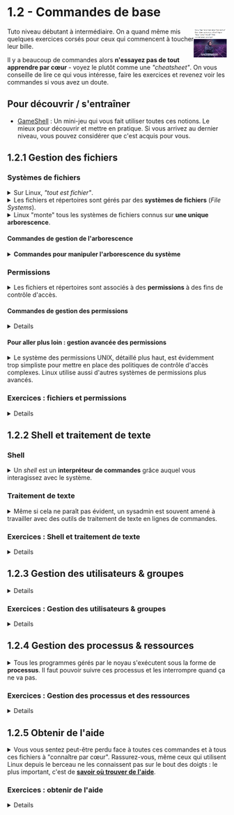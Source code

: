 # 1.2 - Commandes de base
<img src=img/hackerman.png align=right width=15%>
Tuto niveau débutant à intermédiaire. On a quand même mis quelques exercices corsés pour ceux qui commencent à toucher leur bille.

Il y a beaucoup de commandes alors **n'essayez pas de tout apprendre par cœur** - voyez le plutôt comme une *"cheatsheet"*. On vous conseille de lire ce qui vous intéresse, faire les exercices et revenez voir les commandes si vous avez un doute.


## Pour découvrir / s'entraîner
+ [GameShell](https://github.com/phyver/GameShell) : Un mini-jeu qui vous fait utiliser toutes ces notions. Le mieux pour découvrir et mettre en pratique. Si vous arrivez au dernier niveau, vous pouvez considérer que c'est acquis pour vous.

## 1.2.1 Gestion des fichiers

### Systèmes de fichiers
<details><summary>Sur Linux, <i>"tout est fichier"</i>.</summary>

<img src=img/everything-a-file.jpg width=20%>

Que ce soient les comptes d'utilisateurs, la configuration de votre shell, votre clavier ou votre connexion avec un serveur distant, presque tout est représenté par des fichiers.

</details>

<details><summary>Les fichiers et répertoires sont gérés par des <b>systèmes de fichiers</b> (<i>File Systems</i>).</summary>

<img src=img/sw-paths.png width=20% style=float:right>

Un FS est une couche logique qui opère par dessus une partition d'un périphérique de stockage.

Son rôle principal est d'organiser vos données dans une structure logique arborescente, qui vous permet de les désigner par des **chemins** délimités par des *slashes* `/` (là où Windows utilise des *antislashes* `\`).

Le FS a d'autres tâches comme [gérer les permissions](#les-permissions-unix) sur ces données, vérifier leur intégrité, prendre des instantanés à des fins de sauvegarde ... et bien d'autres encore. 

</details>

<details><summary>Linux "monte" tous les systèmes de fichiers connus sur <b>une unique arborescence</b>.</summary>

+ La **racine** de cette arborescence est `/`.
    - C'est la base de l'arborescence.
    - Il s'agit généralement du système de fichiers sur lequel le gros du système est installé.
+ D'autres systèmes de fichiers peuvent être **"montés"** en n'importe quel point sous la racine.
    - *Monter* (*mount*) un système de fichiers signifie le *"brancher"* à l'arborescence pour rendre son contenu accessible au système.
    - Un *mountpoint* est un répertoire sur lequel on monte un système de fichiers.
        * Par exemple, votre partition de boot est probablement montée sur `/boot/efi`.
+ Certains répertoires de l'arborescence ont une fonction standard, par exemple :
    - `/etc` : fichiers de config globaux (agissant à l'échelle de tout le système)
    - `/home` : répertoire sous lequel se trouvent les répertoires de chaque utilisateur (sauf *root*)
    - `/tmp` : fichiers temporaires ...
    - Ces chemins ne sont pas spécialement intuitifs mais vous apprendrez rapidement à vous y repérer pour trouver rapidement ce que vous cherchez.

</details>

#### Commandes de gestion de l'arborescence
<details><summary><b>Commandes pour manipuler l'arborescence du système</b></summary>

<img src=img/lscdpwd.jpg width=20% style=float:right>

+ `pwd` : afficher le chemin du **dossier courant**
+ `ls` : **lister le contenu du dossier** courant.
    - `ls <dossier>` : lister le contenu d'un dossier
    - `ls <fichier>` : lister un fichier
    - `-l` : détails
        * permissions ...
        * taille ...
        * date de modification ...
    - `-a` : aussi les fichiers cachés (commençant par `.`)
        * *Remarque : tous les dossiers contiennent deux dossiers cachés spéciaux : `.` et `..`.* 
            * `.` désigne le dossier courant lui-même
            * `..` désigne le dossier parent.
+ `cd` : __*change directory*__
	- `cd <dossier>` : se rendre dans *dossier*.
		* Si le chemin est **absolu** (commence par `/`), on suivra le chemin à partir de la racine de l'arborescence.
    		* *Exemple : `cd /var/logs` : je vais dans le dossier `var/logs` sous `/`*
  		* Si le chemin est **relatif** (ne commence pas par `/`), on suivra le chemin à partir du dossier courant.
    		* *Exemple : `cd logs` : je vais dans le dossier `logs` sous le dossier courant*
	- `cd ..` : se rendre dans le dossier parent
	- `cd -` : retourner au dossier précédent
	- `cd ~` ou `cd $HOME` : se rendre dans son répertoire utilisateur.
+ `mkdir <dossier...>` : __*make directory*__
	- Même logique que *cd* avec les chemins relatifs et absolus
	- Pour créer plusieurs niveaux de répertoires d'un coup, utiliser `-p`:
		* `mkdir -p titi/tata/toto`
+ `rm` : __*remove*__
	- **<u>!-- ATTENTION --!</u>**, commande dangereuse. Les éléments supprimés ne sont pas placés dans une corbeille, ils sont perdus définitivement.
	- `rm <fichier...>`
	- `rm -r <dossier...>` : (*recursive*) supprime les dossiers et tout leur contenu
    	* Pour ne pas demander de confirmation : `rm -rf`
		* <img src=img/rm-fr.png width=20%> ou `rm -fr`
	- Vous pouvez sélectionner les fichiers et dossiers avec un *wildcard* :
		* `?` : n'importe quel caractère
		* `*` : n'importe quelle chaîne de caractères
		* *Exemple : `rm *.jpg` supprime tous les fichiers qui termine par '.jpg'*
+ `cp <source...> <destination>` : __*copy*__, `mv <source...> <destination>` : __*move*__
	- Pareil, vous pouvez utiliser des *wildcards*
	- `cp 2021.tar.gz 2022.tar.gz 2023.tar.gz /mnt/stockage/photos/`
	- `mv /home/Documents/* /mnt/stockage/documents/`
+ `touch <fichier...>` : créer un fichier vide, ou rafraîchir sa date de modification s'il existe déjà
	- Alternative : `:> <fichier>` écrit du vide dans un fichier - donc, crée un fichier vide ou supprime son contenu s'il existe déjà.
+ `ln -s <source> <destination>` : créer un *symlink* (lien symbolique)
	- _Avec un chemin absolu : `ln -s /usr/lib/jvm/java-17-openjdk /usr/lib/jvm/default` : créée le lien `/usr/lib/jvm/default`, un pointeur sur `/usr/lib/jvm/java-17-openjdk`._
		* _Même si vous déplacez `default` ailleurs, il pointera toujours sur les mêmes données._
	- _Avec un chemin relatif : `ln -s ./java-17-openjdk ./default`._
		* _Si vous déplacez `default` dans un autre dossier, il tentera de pointer sur `java-17-openjdk` dans ce nouveau dossier._
	- Il existe aussi des *hard links* (sans l'option `-s`).
+ `locate <nom-ou-chemin>` et `updatedb` : **Trouver des fichiers n'importe où dans l'arborescence**
	- `sudo updatedb` : pour rafraîchir la base de données des chemins
	- `locate openjdk` : trouver tous les chemins qui contiennent *"openjdk"*
	- `locate jvm/java-17-openjdk` : trouver tous les chemins qui contiennent *"jvm/java-17-openjdk"*...
	- `locate -b <nom>` : chercher uniquement dans le nom de fichier et pas le reste du chemin
	- Si vous n'avez pas ces commandes, procurez-vous le paquet *mlocate* ou *plocate*
+ `du` : *disk usage* (taille d'un fichier ou répertoire)
	- `du <fichier...>` : taille de fichiers
	- `du -csh <dossier>` : taille totale du dossier
	- `du -ch <dossier>` : taille de chaque élément dans le dossier, puis taille totale
+ `df` : Espace libre et utilisé sur l'ensemble d'un système de fichiers
	- `df -h` : pour tous les FS montés
	- `df -h <chemin>` : pour le FS contenant le chemin

#### Pour aller plus loin :
<details>

+ [*tar* : créer et extraire des archives rapidement](https://doc.ubuntu-fr.org/tar)
+ [*Hard links* and *Symlinks* explained](https://www.redhat.com/sysadmin/linking-linux-explained)
+ [La commande *find*](https://www.ionos.com/digitalguide/server/configuration/linux-find-command/)
	- Chercher des fichiers avec des filtres bien spécifiques
	- Eventuellement exécuter des actions sur ces fichiers
</details>

</details>
</details>


### Permissions
<details><summary>Les fichiers et répertoires sont associés à des <b>permissions</b> à des fins de contrôle d'accès.</summary>

<img src=img/touch-woman.jpeg width=20% style=float:right>
  
+ Les permissions possibles sont :
    - `r` : __*read*__
    - `w` : __*write*__, le droit de modifier ou supprimer.
        * *Sur un dossier, accorde le droit de créer des fichiers dans ce dossier.*
    - `x` : __*execute*__
        * *Sur un dossier, accorde le droit de se rendre dans ce dossier et d'en lister le contenu.*
+ Les fichiers ont un **utilisateur et un groupe propriétaire**. Les permissions s'appliquent à **trois entités** :
    - `u` : __*user*__, l'utilisateur propriétaire du fichier/dossier
    - `g` : __*group*__, les utilisateurs du groupe propriétaire du fichier/dossier
    - `o` : __*others*__, tous les autres utilisateurs
+ Les permissions d'un fichier pour une entité donnée sont représentées par **trois bits** - on peut donc les traduire en valeur numérique dans le système octal.
    - Dans l'ordre, les trois bits sont `rwx`. 
    - Avec ces trois **bits à 1 (permission accordée)**, on a donc `111` = `7` dans le système octal.
        * `r` = 4 (2²)
        * `w` = 2 (2¹)
        * `x` = 1 (2⁰)
        * `rwx` =  4 + 2 + 1 = 7
    - *Par exemple, si j'accorde uniquement les droits de lecture et d'exécution, mais pas d'écriture, les permissions s'écrivent :*
        * `r-x` en notation symbolique
        * `5` en notation octale

<details><summary><b>Quelques exemples pour récapituler...</b></summary>

+ `rwx rwx rwx` ou `777` :
    - `u=rwx` : l'utilisateur propriétaire a tous les droits
    - `g=rwx` : le groupe propriétaire a tous les droits
    - `o=rwx` : tous les autres utilisateurs ont tous les droits
		* <img src=img/our-file.png height=400px>
    - Le fichier est donc publiquement lisible, modifiable et exécutable.
+ `rwx r-x r-x` ou `755` :
    - Tout le monde peut lire et exécuter
    - Seul l'utilisateur propriétaire peut modifier
+ `rwx r-x ---` :
    - L'utilisateur propriétaire et le groupe propriétaire peuvent lire et exécuter.
    - Seul l'utilisateur propriétaire peut modifier
+ `rw- r-- r--` :
    - Tout le monde peut lire.
    - Seul l'utilisateur propriétaire peut modifier.
    - Le fichier n'est pas exécutable.

</details>
</br>

<detail><summary>L'utilisateur <b><code>root</code> peut passer outre les permissions</b>. Il a <b>tous les droits sur le système</b>. L'administreur peut temporairement agir en temps que <code>root</code> en préfixant sa commande par <b><code>sudo</code></b>.

- Exemple : `sudo cat /etc/shadow`
- <u>**Toujours. faire. gaffe</u>. avant d'exécuter des commandes avec `sudo`**
	* Par exemple, `sudo rm -rf /` supprimerait définitivement TOUTE l'arborescence du système.
	* ![](img/sudo-whatever.jpeg)
- D'un autre côté, tant que vous n'utilisez pas `sudo`, il ne peut rien vous arriver de grave.

</details>

#### Commandes de gestion des permissions
<details>

+ `ls -l` : afficher
	- Affiche l'utilisateur et le groupe propriétaires
	- Affiche les permissions
+ `chmod <permissions> <fichier-ou-dossier...>` : changer les permissions
	- Les permissions peuvent être assignées pour seulement certaines entités ou pour toutes les entités, de façon absolue ou relative et en notation symbolique ou octale :
		* `chmod u+x monf.txt` : **ajouter** la perm `x` à `u`
		* `chmod ug=rw,o= monf.txt` : **set de manière absolue** les perms à `rw-` pour `u` et `g`, set les perms à `---` pour `o`
		* `chmod ugo-x monf.txt` : **retirer** la perm `x` à tout le monde
		* `chmod rwxr-xr-x monf.txt` : **set de manière absolue** les perms `rwx` pour `u`, `r-x` pour `g` et `r-x` pour `o`
		* `chmod 755 monf.txt` : équivalent à la commande du dessus. **<u>C'est la syntaxe à privilégier</u>**
	- Option `-R` : mode récursif (appliquer à tous les enfants d'un dossier)
+ `chown [user][:group] <fichier-ou-dossier...>` : changer l'*ownership*
	- `chown dupont monf.txt`
	- `chown dupont:admin monf.txt`
	- `chown :admin monf.txt`
	- Option `-R` : mode récursif (appliquer à tous les enfants d'un dossier)
</details>

#### <h4>Pour aller plus loin : gestion avancée des permissions

<details><summary>Le système des permissions UNIX, détaillé plus haut, est évidemment trop simpliste pour mettre en place des politiques de contrôle d'accès complexes. Linux utilise aussi d'autres systèmes de permissions plus avancés.</summary>

+ [Permissions spéciales](https://www.redhat.com/sysadmin/suid-sgid-sticky-bit) : sticky bit, SGID bit et SUID bit
+ [ACLs](https://doc.ubuntu-fr.org/acl) : Aller plus loin que le modèle POSIX standard pour assigner des permissions spécifiques à plusieurs utilisateurs et groupes
+ [SElinux (avancé)](https://access.redhat.com/documentation/fr-fr/red_hat_enterprise_linux/9/html/using_selinux/getting-started-with-selinux_using-selinux) : confinement avancé des composants du système
    - Très utilisé sur les systèmes RHEL

</details>

</details>

### Exercices : fichiers et permissions
<details>

#### Exercice 1 : Baptême du feu (très facile)
<details>

+ Affichez votre répertoire courant.
+ Rendez-vous dans le dossier `/tmp`.
+ Listez son contenu, y compris les fichiers cachés.
+ Affichez la taille totale du dossier `/tmp`.
+ Créez-y un dossier `mond`
+ Déplacez-vous dans ce dossier et créez-y un fichier vide `monf`
+ Remontez au dossier parent.
+ Supprimez le dossier `mond` en une seule commande.
+ Rendez-vous dans votre *home directory*.
+ Affichez les permissions et l'utilisateur propriétaire du dossier courant.
+ Sans changer de dossier, créez le fichier `/opt/monf-le-retour-de-la-vengeance-chez-les-chtis-4`
+ Créez un lien symbolique vers le fichier nouvellement créé dans votre home directory.
+ En utilisant `locate`, trouvez tous les chemins du système de fichier qui contiennent *"vmlinuz"*
+ En utilisant `locate`, trouvez tous les chemins du système de fichier qui contiennent `tab` dans le nom du fichier (et pas le reste du chemin)
+ En utilisant `locate`, trouvez `monf-le-retour-de-la-vengeance-chez-les-chtis-4`, le fichier que vous avez récemment créé mais dont vous avez oublié le chemin complet.

</details>

#### Exercice 2 : Vous ne passerez pas (facile)
<details>

+ Créez un fichier `helloworld.sh` contenant :
	- ```bash
		#!/bin/bash
		echo 'H3ll0 W0rLd !!!'
		```
	- Pour écrire dans le fichier, utilisez [cat](#ecrire-avec-cat) ou un [éditeur de texte en lignes de commandes](#editeur2texte)
+ Affichez les permissions du nouveau fichier.
+ Exécutez ce fichier en lançant `./helloworld.sh` dans le dossier où vous l'avez créé.
+ Donnez la permission d'exécution au groupe propriétaire et à tous les autres utilisateurs, mais supprimez le droit de lecture à votre groupe.
+ Remplacez le groupe propriétaire du fichier par *wheel* ou *sudo* (selon celui des deux qui apparait lorsque vous tapez `groups`)
+ Créez en une seule commande les dossiers `/mnt/toto/titi/tata`. Affichez les propriétaires du dossier `/mnt/toto/titi/tata`. Si vous n'en êtes pas propriétaire, devenez propriétaire de tous les dossiers se trouvant sous `/mnt/toto` en une seule commande.

</details>

#### Exercice 3 : Find (intermédiaire)
<details>

+ Trouvez les fichiers à partir de `/var/log` qui finissent par *".log"*.
+ Trouvez les dossiers dans `/etc` qui contiennent *"network"*, de façon insensible à la casse, dans leur nom.
+ Trouvez tous les fichiers dans `/var/log` qui datent de moins de 24h.
+ Trouvez tous les symlinks sous `/usr/lib` en descendant au maximum d'un répertoire en dessous de `/usr/lib`
	- (chercher dans le dossier-même et dans ses dossiers enfants, mais pas plus loin)
+ Trouvez tous les fichiers qui ne possèdent pas la permission d'exécution pour tous les utilisateurs (*others*) dans `/usr/bin` et, avec la même commandes, symlinkez les vers le dossier `/opt/vip/` que vous aurez créé au préalable. Les symlinks ne doivent pas être cassés.
</details>

#### Exercice 4 : Permissions spéciales (intermédiaire)
<details>

+ Créez un utilisateur *toto*
+ Créez un répertoire public `/opt/collab`, avec les fichiers suivants et les permissions suivantes :
	- `/opt/collab/by-toto.txt` appartenant à l'utilisateur *toto*
	- `/opt/collab/by-me.txt` appartenant à votre utilisateur
	- Tout le monde doit pouvoir modifier le contenu de ces deux fichiers, mais le seul à pouvoir supprimer ces fichiers est leur propriétaire
		* Votre utilisateur doit pouvoir modifier le contenu du fichier de *toto*, mais pas le supprimer
  
+ Créez un groupe *team*
+ Créez un répertoire `/opt/workspace` appartenant au groupe *team* où tous les fichiers qui seront créés à l'avenir seront automatiquement placés dans le groupe *teams*
	- Créez un fichier avec *toto* dans ce groupe. Il doit être placé automatiquement dans le groupe *teams*.
  
+ Seul *root* est autorisé à changer des mots de passe. Comment se fait-il que la commande `passwd` vous permette de changer votre propre mot de passe sans être *root* ?

+ Trouvez, à l'aide de `find`, tous les fichiers dans `/bin`, `/usr/bin` et `/sbin` qui ont au moins le bit SUID ou SGID de set. 
</details>

#### Exercice 5 : ACLs (intermédiaire)
<details>

+ Créez un utilisateur *toto*.
+ Créez avec votre utilisateur le fichier `/opt/just-me-and-toto`, et donnez-lui les permissions *0600*.
+ Sans changer l'owner du fichier ni ses permissions standard, créez une règle d'ACL pour que ce fichier soit aussi lisible et modifiable par *toto*.
+ *toto* et votre utilisateur doivent pouvoir afficher et modifier le fichier. Personne d'autre ne doit pouvoir l'afficher ou le modifier.

*NB : En pratique, les ACLs sont souvent utilisées pour partager des sockets entre plusieurs utilisateurs applicatifs.*
</details>

#### Exercice 6 : Magic FileSystem (avancé)
<details>

Vous aurez besoin des paquets qui permettent la gestion d'un système de fichiers BTRFS, probablement nommés `btrfs-progs`.

+ Créez un disque virtuel de 5G et montez le sur un nouveau *loop device*
	- *Indice: `man truncate`, `man losetup`*
+ Créez deux partitions de 2.5G et formattez-les avec le système de fichiers *BTRFS* de façon à simuler du RAID0 (mirroring des deux partitions)
	- *Indice: `man mkfs.btrfs`*
+ Montez le système de fichiers en lecture seule sur `/mnt/butter`. Vous ne devez pas pouvoir créer un fichier dessus, même en temps que *root*.
+ Remontez le système de fichiers en mode écriture.
+ Créez un fichier `/mnt/butter/toto.txt` 
+ Faites un snapshot de votre système de fichiers à `/mnt/butter/snap-$(date +%Y-%m-%d)`
+ Supprimez le fichier `/mnt/butter/toto.txt`. Le snapshot doit toujours contenir `toto.txt`
+ *Hardlinkez* le fichier `toto.txt` contenu par le snapshot vers votre *home*. Pourquoi cela ne fonctionne-t-il pas ?
+ Démontez le système de fichiers, supprimez le *loop device* et le disque virtuel

</details>


#### Exercice 7 :  SELinux (avancé, RHEL)
<details>

+ Si ce n'est pas déjà fait, activez SELinux de façon permanente sur le système.
+ Affichez le contexte SELinux de `/etc/passwd`
+ Faites tourner votre serveur SSH sur le port 2222/tcp au lieu du port standard 22/tcp.
+ Avec un serveur web Apache, servez des fichiers depuis un sous-répertoire de votre *home* par exemple `~/Documents`
+ Suivez la procédure de récupération de mot de passe.
	- Démarrez en ajoutant `rd.break` à vos options de kernel. Vous obtiendrez un shell juste après le chargement du *initial RAMdisk*.
	- Montez le FS de votre partition racine sur `/sysroot`.
	- Chrootez sur `/sysroot` et modifiez le mot de passe d'un utilisateur.
	- Au cours de la procédure, il se peut que vous ayez à un moment fait subir des modifications au contexte SElinux d'un fichie. Lequel ?
    	- Arrangez-vous pour régler le problème.
+ (Difficile) : Créez un script [dispatcher](https://man.archlinux.org/man/NetworkManager-dispatcher.8.en) *NetworkManager* (script qui se lance automatiquement lorsqu'un certain événement survient sur une connexion NM).
	- Ce script DOIT commencer par `#!/bin/bash`
	- Lorsqu'une connexion devient UP, il doit append l'heure dans le fichier `/opt/connection-up.log`
	- Normalement, ça ne doit pas marcher. Qu'est-ce qui peut bien empêcher ce script de se lancer ? Résoudre le problème.

<details><sumamry><i>Indices :</i></summary>

- [Listening on uncommon ports with SELinux](https://www.rootusers.com/use-selinux-port-labeling-to-allow-services-to-use-non-standard-ports/)
- [Serving uncommon files with Apache on an SElinux-enabled system](https://tecadmin.net/configure-selinux-for-apache-new-directory/)
- [SElinux autorelabel a filesystem](https://access.redhat.com/solutions/24845)
  
</details>

</details>
</details>





## 1.2.2 Shell et traitement de texte

### Shell
<details><summary>Un <i>shell</i> est un <b>interpréteur de commandes</b> grâce auquel vous interagissez avec le système.</summary>

Faisons l'analogie entre Linux et une noix : vous avez le cerneau (*kernel*) à l'intérieur (assure les fonctions bas niveau), et la coquille (*shell*) qui l'enveloppe (interface haut niveau avec laquelle interagissent les utilisateurs).

Le shell par défaut sur la plupart des distributions est `bash` - c'est un shell très complet, à la syntaxe assez simple, et qui peut tout à faire servir de langage de programmation avec des variables, fonctions, boucles et tests conditionnels.

Pour les tâches avancées, on fait appel à d'autres programmes que l'on lance à partir du shell. 

<details><summary>Le shell assigne à ces programmes trois descripteurs de fichiers :</summary>

+ Une **sortie standard** (`stdout`, descripteur de fichier 1)
	* Résultat produit par la commande
+ Une **sortie d'erreur** (`stderr`, descripteur de fichier 2)
	* Messages d'information, de debug ou d'erreur qui ne doivent pas se retrouver mélangés avec le résultat de la commande
+ Une **entrée standard** (`stdin`, descripteur de fichier 0)
	* C'est là que le programme lit les données d'entrée dont il se nourrit. Ne pas confondre avec les arguments et les options fournis à l'appel du programme.

</details>

#### Redirections

<details><summary>Lorsque vous lancez les programmes de façon dans votre terminal, par défaut, <i>stdout</i> et <i>stderr</i> sont affichés dans le terminal et <i>stdin</i> provient de vos frappes de clavier. Or, le shell propose des <b>redirections</b> pour orienter la sortie d'une commande vers un certain fichier ou pour la passer à un autre programme.</summary>

+ `macommande > output.txt` : redirige *stdout* dans un fichier. S'il existe déjà, **remplace** son contenu.
  - `macommande >> output.txt` : redirige *stdout* dans un fichier. S'il existe déjà, **ajoute** le résultat à son contenu.
  - `macommande 2> err.txt` : redirige la sortie d'erreur dans un fichier.
  - `macommande 2>/dev/null` : `/dev/null` est un fichier spécial qui sert de "trou noir" - la sortie d'erreur disparaît tout simplement.
	* <img src=img/devnull.png width=20%>
  - `macommande 2&>1 >/dev/null` : Redirige le descripteur `2` vers `1`, et `1` vers `/dev/null`. En gros, et *stdout* et *stderr* disparaissent, pour une commande totalement silencieuse.
+ `macommande < input.txt` : lit les données d'entrée à partir d'un fichier au lieu de les lire interactivement.
  - `macommande <<< "les chaussettes de l'archiduchesse sont elles sèches ? Je sais pas mais en tout cas elles fouettent vachement"` : input à partir d'un texte passé directement à la ligne de commande plutôt qu'un fichier
+ `macommande1 | macommande2` : opérateur **pipe** : passe les données produites par `macommande1` à `macommande2`. Vous pouvez enchaîner plusieurs commandes comme ça.
  - `macommande2 < <( macommande1 )` : équivalent, permet d'écrire les commandes dans l'autre sens.

</details>

#### Variables
<details>

+ Vous pouvez définir une variable avec la syntaxe `variable=valeur`. Ensuite, référencez la variable avec `$variable`.
	- Il ne doit pas y avoir d'espace entre le `=` et les deux opérandes.
	- Lire la valeur d'une variable : `echo "$variable"`
	- Si la valeur contient des espaces, il faut la mettre entre *quotes* simples ou doubles (`'` ou `"`).
  		* `couleurs="rouge vert jaune"`
  		* `$couleurs` serait décomposée en trois arguments - pour la traiter comme une seule chaîne de caractères, il faut aussi la référencer entre *quotes* : `echo "$couleurs"`
+ Scope des variables
    - `variable=valeur macommande` : définir la variable seulement pour une commande.
    - `export variable=valeur` : définir la variable pour tous les sous-processus (variable d'environnement). Autrement, elle reste locale au shell.
		* Une variable ne peut pas être exportée dans les processus parents. Elle ne peut que "descendre" la hiérarchie des processus.
+ Shell substitution : enregistrer la valeur d'une commande
	- `variable="$(macommande)"` : enregistre le *stdout* de *macommande* dans *variable*
	- `if [ "$(macommande)" = "rouge vert jaune" ]; then echo rasta; fi` : utilise le résultat de *macommande* directement comme argument d'une autre commande, sans passer par une variable.
+ Le shell utilise aussi des variables spéciales. Voici les plus importantes :
	- `$?` (code d'erreur de la dernière commande exécutée).
        * `0` : terminée sans erreur.
        * Toute autre valeur : erreur.
	- `$PATH` : dossiers où chercher des exécutables, délimités par des *":"*.
		* Exemple : `/usr/local/bin:/usr/bin:/bin:/usr/local/sbin`
		* Lorsque vous lancez une commande sans spécifier son chemin absolu (par exemple `ls`), vous cherchez parmi les dossiers des `$PATH` un exécutable qui porte le nom `ls`.
		* Vous pouvez ajouter un dossier comme suit : `export PATH="$PATH:/path/to/mon/dossier"`
	- `$HOME` : home directory de l'utilisateur courant.
    	* Bash supporte aussi les raccourcis `~` et `~dupont` (pour le home d'un autre utilisateur nommé *dupont*)
	- `$USER` et `$UID` : nom et UID de l'utilisateur courant

</details>

#### Navigation
<details>

- `Tab` : autocomplétion
- `Ctrl+L` : nettoyer l'écran.
- `Ctrl+A` / `Début` : début de ligne. `Ctrl+E` / `Fin` : fin de ligne.
- `Alt+RetourArrière` : effacer un mot entier


Bash se souvient des commandes que vous avez tapées précédemment.
+ `↓/↑` : naviguer dans les commandes précédentes.
+ `Ctrl+R` : chercher une commande précédente par mot clef.
- `!!` : commande précédente
  - Par exemple, `sudo !!` pour répéter la commande précédente en tant que `root`
  - `!3` : il y a 3 commandes
  - `!:2` : argument 2 de la dernière commande
  - `!3:2` : argument 2 il y a 3 commandes
  - `!$` : dernier argument de la dernière commande
	* Exemple : `cat /mnt/stockage/Documents/toto.txt` puis `cp !$ ~/Documents`
+ `history` : historique des commandes tapées. 
	- Ne contient pas les commandes actuellement en mémoire - seulement celles qui sont sauvegardées une fois que vous quittez le shell avec un `exit`.
</details>  

#### Pour aller plus loin
<details>

Aller plus loin avec Bash :
+ [Boucles](https://ryanstutorials.net/bash-scripting-tutorial/bash-loops.php)
+ Tests conditionnels
	- [`if`, `test` et `[`](https://buzut.net/maitriser-les-conditions-en-bash/)
	- [`&&` et `||`](https://frnn.medium.com/understanding-and-in-linux-bash-navigating-command-sequences-like-a-pro-fe5e72489da1)
	- [`case`](https://linuxize.com/post/bash-case-statement/), [`getopts`](https://www.quennec.fr/book/export/html/341)
+ [Fonctions](https://www.it-connect.fr/les-fonctions-en-bash%EF%BB%BF/) et [Aliases](https://doc.ubuntu-fr.org/alias)
+ [Personnalisation avec .bashrc](https://borntocode.fr/personnaliser-son-environnement-de-travail-sous-linux-grace-a-son-bashrc/) : enregistrer des variables, fonctions et alias de façon permanente
+ [Commentaires](https://linuxize.com/post/bash-comments/)

[Zsh](https://linuxhandbook.com/why-zsh/) : non, c'est pas le shell de Zemmour, c'est un shell à la syntaxe proche de Bash mais avec plus de fonctionnalités !
</details>

</details>


### Traitement de texte

<details><summary>Même si cela ne paraît pas évident, un sysadmin est souvent amené à travailler avec des outils de traitement de texte en lignes de commandes.</summary>

Puisque vous utilisez une interface textuelle, vous êtes en effet souvent amenés à filtrer, remplacer, générer et interpréter du texte.

Nous allons survoler les commandes les plus utiles pour travailler avec du texte.

<img src=img/traitement-texte.jpg width=20% style=float:right>

+ `cat <fichier...>` : **Afficher un ou plusieurs fichiers**
	- On peut aussi l'utiliser pour **écrire dans des fichiers** grâce à des redirections : <a id=ecrire-avec-cat></a>
		* `cat > toto.txt` : créer / remplacer toto.txt
    		* Le "fichier" d'entrée est *stdin*, donc votre entrée clavier dans le terminal. Tapez interactivement votre message. Quand vous avez fini de taper le message, `Ctrl+D` pour fermer.
  		* `cat >> toto.txt` : append dans toto.txt
+ `wc` : *word count* (**Compter** des lignes/mots/caractères)
	- `wc -l` : nombre de lignes
	- `wc -c` : nombre de caractère
    	* *NB : (Compte les sauts de ligne !)*
	- `wc -w` : nombre de mots
	- Exemple : `who` affiche un utilisateur par ligne. Pour avoir le nombre d'utilisateurs connectés, il suffit donc de faire un `who | wc -l`
+ `grep <regex> <fichier...>` : **filtrer par expression régulière** (*regex*). **Incontournable !**
	- `grep 'root:' /etc/passwd` : afficher uniquement les lignes de `/etc/passwd` qui contiennent le texte `root:`
	- `getent passwd | grep 'root:'` : piper `grep` pour filtrer le résultat d'une commande
	- `-B<n>` : (Before) Afficher aussi les `n` lignes avant le match
	- `-C<n>` : **(Contexte) Afficher aussi les `n` lignes avant et après le match**
	- `-A<n>` : (After) Afficher aussi les `n` lignes après le match
    	* `man sshd_config | grep -A2 Banner`
	- `-i` : insensible à la casse
	- `-v` : mode inversé (lignes qui ne matchent pas)
	- `-E` : mode regex étendu (plus de fonctionnalités)
	- `-R` : chercher dans le contenu de tous les enfants du dossier (mode récursif)
		* souvent utilisé avec `-l` (affiche uniquement le nom des fichiers qui match)
	- Quelques tokens spéciaux pour écrire des *regex* :
		* `^` / `$` : début / fin de ligne
        	* `grep "^ip" /etc/services` : Les lignes de `/etc/services` qui **commencent** par *"ip"*
    	* `.` : n'importe quel char
    	* `[abc]` : n'importe quel char parmi *"a"*, *"b"* et *"c"*
        	* `[a-zA-Z0-9]` : on peut spécifier des portées
        	* `[[:alpha:]]` : on peut spécifier des classes de caractères (Mode étendu `-E`)
        	* `[^abc]` : n'importe quel char sauf *"a"*, *"b"* et *"c"*
    	* `a*` : 0 ou plus fois le caractère *"a"*
    	* `a+` : 1 ou plus fois le caractère *"a"* (Mode étendu `-E`)
    	* `{n}` : n fois exactement le caractre *"a"* (Mode étendu `-E`)
    	* `{n,}` / `{,n}` : n fois ou plus / n fois ou moins le caractre *"a"* (Mode étendu `-E`)
    	* `{m,n}` : entre `m` et `n` fois le caractère *"a"* (Mode étendu `-E`)
    	* `(plusieurs tokens)` : groupe, que l'on peut ensuite rappeler ou répéter (Mode étendu `-E`)
    	* *Utiliser un antislash `\` pour échapper un caractère spécial*
+ `head`, `tail` : **n premières / dernières lignes d'un texte**
	- `getent hosts | head -3` : 3 premières lignes de `/etc/hosts`
	- `getent hosts | tail -3` : 3 dernières lignes de `/etc/hosts`
	- `getent hosts | tail +3` : Tout sauf les 3 premières lignes de `/etc/hosts`
	- *Par défaut, si vous ne spécifiez pas `-<n>`, sélectionne 10 lignes.*
+ `vi` et `nano` : <u>**éditeurs de texte**</u> en lignes de commandes, souvent installés par défaut. <u>**Indispensable.**</u> <a id=editeur2texte></a>
	- [`nano`](https://www.hostinger.fr/tutoriels/nano) est facile d'utilisation mais assez simple
	- [`vi`](https://www.linuxtricks.fr/wiki/guide-de-sur-vi-utilisation-de-vi) est difficile d'utilisation mais très complet. Une fois maîtrisé, il peut vous rendre très productif.
		* Si vous l'avez, préférez `vim` qui dispose du *syntax highlighting* pour la plupart des langages et fichiers de config
	- Apprenez à utiliser l'un des deux.
+ `more`, `less`, `view` : pagers (naviguer dans un texte qui déborde de l'écran)
	- `more` et `less` sont simples, vous pouvez scroll avec ↓↑ et la barre d'espace. `q` pour quitter.
	- `view` est un `vi` en mode lecture seule, donc compliqué mais beaucoup de fonctionnalités avancées (recherche, raccourcis clavier pour naviguer...)
+ `cut -d<delim> -f<champs>` : sélectionner les **champs d'un texte**.
	- `cat /etc/passwd | cut -d: -f2,3,7` : champs 2, 3 et 7 de `/etc/passwd`, avec le délimiteur `:`
	- Si votre délimiteur est un espace, il faudra le mettre entre quotes pour que bash ne l'interprète pas comme du vide. `cut -d' ' ...`
	- `-f3-` : sélectionne Tous les champs à partir du champ 3.

### Pour aller plus loin
<details>

+ [`sort`](https://www.redhat.com/sysadmin/sort-command-linux) : **trier** les lignes
	- *Exemple : `ls -l | sort -n -k5`  : contenu du dossier, trié par taille croissante*
+ [**`sed`**]**(https://quickref.me/sed.html) : traitement de texte avancé par expressions régulières. **Incontournable**.
	- _Exemple : `sed '1,$s/:/|/g'` remplace les *":"* par des *"|"* sur la première et la dernière ligne._
+ [xargs](https://www.malekal.com/comment-utiliser-commande-xargs-exemples/) : convertir l'entrée standards en arguments à passer à une commande

D'autres commandes plus gadget :

+ [`awk`](https://connect.ed-diamond.com/GNU-Linux-Magazine/glmf-131/awk-le-langage-script-de-reference-pour-le-traitement-de-fichiers) : traitement de texte avancé par langage procédural et expressions régulières.
	- _Exemple : `awk -F':' '{print $2 $NF}` affiche le deuxième et dernier champ de `/etc/passwd` (en utilisant *":"* comme délimiteur)._
+ [`rev`](https://bash.cyberciti.biz/guide/Rev_command) : inverser le texte
+ [`tr`](https://www.malekal.com/la-commande-tr-utilisations-et-exemples/) : *transliterate* (supprimer ou remplacer des classes de caractères)
	- _Exemple : `tr '[a-z]' '[A-Z]'` mettra tous les caractères entre *"a"* et *"z"* en majuscules._
+ [`split` & `paste`](https://www.lessons2all.com/linux_split_paste_command.php) : scinder & joindre des fichiers
</details>
</details>

### Exercices : Shell et traitement de texte
<details>

#### Exercice 1 : Secrétaire d'élite (modéré)
<details>

+ Affichez uniquement les services qui utilisent un port UDP dans `/etc/services`
+ Affichez uniquement les adresses IPv4 (et non IPv6) dans `/etc/hosts`
+ Affichez le contenu de `/etc/ssh/sshd_config` sans les commentaires
+ Affichez les services qui contiennent un numéro à la fin de leur nom dans `/etc/services`
+ Affichez uniquement le nom d'utilisateur et le shell utilisé dans `/etc/passwd`. On ne doit pas voir les autres champs.
	- Filtrez maintenant ce résultat pour montrer tous les utilisateurs qui utilisent le shell `nologin`.
+ Donnez le nombre de lignes dans `/etc/passwd`
+ Affichez tout sauf les 3 premières lignes de `/etc/nsswitch.conf`
+ Affichez seulement les lignes 2 et 3 de `/etc/nsswitch.conf `
+ Avec votre éditeur de texte préféré, rajoutez un message en dessous du message actuel dans `/etc/issue` et sauvegardez les changements.
+ Concaténez tous les fichiers du dossier `/lib/udev/rules.d/` en un seul fichier `/tmp/udev-rules-dump`
+ Affichez les lignes de `/etc/ssh/ssh_config` qui contiennent *"host"*, de manière insensible à la casse, ainsi que les 2 lignes suivant chaque occurrence.
+ En utilisant `grep` et sans passer *root*, affichez le nom de tous les fichiers à partir de `/etc` qui contiennent *"network"* (pas dans leur nom, dans leur contenu), de manière insensible à la casse, et faites en sorte de ne pas afficher les messages d'erreur.
+ Enregistrez dans la variable `hosts_lookup_strategy` la ligne de `/etc/nsswitch.conf` qui commence par *"hosts:"*. Puis, affichez le nombre de mots dans cette variable en retirant d'abord le premier champ.

</details>

#### Exercice 2 : Sed du grenier (intermédiaire)
<details>

+ En une seule commande `sed`, affichez uniquement les lignes 3, 5 et la dernière ligne de la sortie de `getent passwd`
+ Affichez avec `sed` uniquement les lignes de `/etc/services` qui ont des numéros de ports d'au maximum 3 chiffres
+ Utilisez `sed` pour afficher `/etc/ssh/sshd_config` sans les lignes vides
	- Bonus : faites la même chose avec `tr`
+ Remplacez toutes les occurences du mot *"network"*, quelle que soit leur casse, par le mot *"Rozo"* dans la sortie de `man NetworkManager`
+ Enregistrez la sortie de la commande `man NetworkManager` dans un fichier. Maintenant, appliquez la commande `sed` précédente pour venir remplacer directement le contenu de ce fichier (sans en créer un nouveau).
+ Utilisez `sed` pour afficher d'abord le numéro de port (sans le *"/tcp"*, *"/udp"* ...), pu`/etc/services`,
+ (Un peu plus difficile) Toujours avec `sed`, afficher dans la sortie de `man man`, uniquement le texte qui était entouré par des chevrons `<>`. Les chevrons eux-mêmes ne doivent pas s'afficher, seulement leur contenu, et les lignes qui ne contenaient pas de mots entre chevrons ne doivent pas non plus s'afficher.

</details>
</details>




## 1.2.3 Gestion des utilisateurs & groupes
<details>

<img src=img/pb-couche8.png height=500px style=float:right>

+ `useradd <username>` : **ajouter un utilisateur**
	- `-g <maingrp>` : groupe principal. Par défaut, un groupe avec le même nom que l'utilisateur est créé.
	- `-G <groups...>` : groupes secondaires
	- `-d </path/to/home>` : chemin de son home directory si vous ne voulez pas utiliser le `/home/<username>` par défaut.
	- `-s </path/to/shell>` : spécifier un login shell différent du `/bin/bash` par défaut
+ `usermod <username>` : **modifier un utilisateur**
	- `-aG <groups...>` : **rejoindre des groupes secondaires** (très utile)
		* *NB: Si vous vous ajoutez vous-même dans un groupe, il faut quitter votre shell et en relancer un nouveau pour que le changement prenne effet.*
		* *Exemple : s'ajouter dans le groupe `docker` pour avoir le droit de gérer des conteneurs `docker` avec votre utilisateur.*
	- `-l <login>` : modifier le nom d'utilisateur
	- `-L <login>` : lock (désactiver le compte)
+ `passwd [username]` : **modifier le mot de passe d'un utilisateur**
	- (Si aucun utilisateur spécifié, modifier son propre mot de passe)
+ `userdel <username...>` : supprimer des utilisateurs

+ `su - [username]` : se connecter en tant qu'un autre utilisateur. Il faudra rentrer son mot de passe
	- Par défaut, si aucun utilisateur n'est spécifié, vous devenez *root*. Attention !
	- `logout` ou `exit` : se déconnecter du shell de l'autre utilisateur
+ `sudo -u <username> <commande...>` exécuter une seule commande en tant qu'un autre utilisateur

+ `groupadd <groups...>` : **ajouter des groupes**
+ `groupdel <groups...>` : supprimer des groupes

+ `groups [username]` : **nom des groupes secondaires**
+ `id [username|uid]` : UID, GID du Groupe principal et GIDs des groupes secondaires
	- `id -ng [username]` : nom du groupe principal
	- `id -nG [username]` : **nom des groupes secondaires (équivalent à la commande `groups`)**
+ `who` : **utilisateurs connectés actuellement**
+ `last` : last logins

+ `/etc/passwd` : Fichier contenant les informations des comptes d'utilisateur. Voir [https://www.cyberciti.biz/faq/understanding-etcpasswd-file-format/](https://www.cyberciti.biz/faq/understanding-etcpasswd-file-format/)
+ `/etc/group` : Fichier contenant les informations des groupes. Voir [https://www.cyberciti.biz/faq/understanding-etcgroup-file/](https://www.cyberciti.biz/faq/understanding-etcgroup-file/)
+ `/etc/shadow` : Fichier contenant les hash de mots de passe des comptes d'utilisateur. Accessible à `root` uniquement.

</details>

### Exercices : Gestion des utilisateurs & groupes
<details>

#### Exercice 1 : Amis imaginaires (facile)
<details>

+ Créez l'utilisateur *titi* avec les paramètres suivants :
	- Son *home directory* est `/var/titi`
	- Son shell est `/bin/sh`
	- Son mot de passe est *"tatatoto"*
+ Créez le groupe *amisimaginaires*
+ Ajoutez *titi* au groupe *amisimaginaires*, sans modifier son groupe principal. Vérifiez qu'il a rejoint le groupe dans le fichier `/etc/group`.
+ Créez le fichier `/tmp/partagé`. Changez son groupe propriétaire en *amisimaginaires*. Donnez au groupe toutes les permissions, et aux autres aucune permission.
+ Connectez-vous en tant que *titi*. Ecrivez quelque chose dans ce fichier. Dans un autre terminal, affichez les utilisateurs connectés en ce moment.
+ Déconnectez-vous du shell de *titi*. Lisez le fichier avec votre utilisateur.
+ En tant que *titi*, supprimez ce fichier, sans vous reconnecter sur son shell.
+ Supprimez *titi* et le groupe *amisimaginaires*.
</details>
</details>

## 1.2.4 Gestion des processus & ressources
<details><summary>Tous les programmes gérés par le noyau s'exécutent sous la forme de <b>processus</b>. Il faut pouvoir suivre ces processus et les interrompre quand ça ne va pas.</summary>

+ `ps aux` : **afficher tous les processus** en cours et leurs détails (PID, utilisation du CPU ...)
	- On filtre souvent avec `grep`
+ `htop`, `top` : **surveiller de façon interactive** les **processus** et les **performances CPU/mémoire**
+ `uptime` : charge moyenne des CPU sur les 1, 5 et 15 dernières minutes
+ `free -h` : **mémoire dispo et utilisée**
+ `w` : temps de CPU (PCPU) utilisé par chaque utilisateur connecté

+ `pgrep <pattern>` : trouver les **PIDs d'un processus à partir d'un mot** ou d'une regex
	- Ex: `pgrep systemd`
	- `-l` : afficher la commande du processus en plus du PID
	- `-u <user>` : chercher les processus d'un utilisateur donné
		* `pgrep -l -u admin` : tous les processus de l'utilisateur *"admin"*
+ `kill`, `killall` et `pkill` : **envoyer un signal** à des processus (le plus souvent **pour les arrêter**) <img src=img/suspicious-process.jpg width=20% style=float:right>
	- Par défaut, utilisent le **signal  9** (*SIGKILL*) qui "tue" le processus en le forçant à se terminer immédiatement.
	- `kill -SIGTERM <PID...>` : terminer "gentiment" des processus (pour qu'ils se terminent correctement)
	- `kill <PID...>` : terminer "méchamment" (tuer) des processus (forcer à quitter quand ils ne répondent pas)
	- `killall <commande>` : chercher les processus par nom et les tuer
    	* `killall firefox` 
    	* `-u` : seulement pour mon utilisateur
    	* `-SIGTERM` : terminer "gentiment"
    	* <img src=img/killall.jpg height=450px>
	- `kill $(pgrep <pattern>)` : tuer par pattern
	- `pkill -u <username>` : tuer tous les processus d'un utilisateur.
    	* *NB : Si vous tuez tous vos processus alors que vous êtes connecté en SSH, vous perdrez votre connexion.*
	- `pkill -P <PID>` : tuer le processus et tous ses processus enfants
+ Gérer les processus lancés par ce shell :
	- `macommande &` : __lancer *macommande* en tache de fond__ et récupérer une invite de commande
		* Exemple: `sleep 20 &`
	- `jobs` : jobs en cours dans ce shell et leur *jid* (job ID)
	- `Ctrl+Z` : Mettre en pause le processus
	- `Ctrl+C` : Interrompre le processus
	- `bg %<jid>` : reprendre le processus de job ID *"jid"* en tâche de fond
	- `fg %<jid>` : faire revenir un processus au premier plan et le reprendre s'il était arrêté
		* Exemple : 
		* ```bash
				sleep 20
				[ctrl+z]
				jobs
				bg %1
				fg %1
				[ctrl+c]
			```
	- `kill %<jid>` : terminer un processus avec son Job ID
	- `$!` : PID du dernier processus lancé
+ `nohup <commande> &` : **Lancer un processus qui survivra même si le shell est fermé / la connexion est perdue**
	- Sans `nohup`, votre processus serait interrompu dès que vous quitteriez votre shell ou perdez votre connexion au serveur.
	- Exemple : `nohup bash make-backup.sh &` 
	- *NB : `tmux` fait la même chose.*
</details>

### Exercices : Gestion des processus et des ressources
<details>

#### Exercice 1 : Tueur en série (facile)
<details>

+ Lancez la commande `sleep 200` en tâche de fond.
+ Identifiez son JID.
+ Tuez le processus à partir de son JID
+ Lancez la commande `sleep 200` et mettez la en pause.
+ Repérer le PID processus en utilisant `ps` ou `pgrep`
+ Mettre fin correctement au processus en utilisant `kill`.
+ Lancer 10 fois la commande sleep en tâche de fond avec : `for ((i=0;i<10;i++)); do sleep 200 &; done`.
+ Tuer en une seule commande toutes les instances de `sleep` en utilisant `killall` ou `pgrep` + `kill`.
</details>

#### Exercice 2 : Parano (facile)
<details>

+ Visualisez en live vos processus. Repérez les processus les plus gourmands en CPU.
+ En moyenne, votre système a-t-il eu plus de boulot au cours de cette dernière minute qu'au cours des 15 dernières minutes ?
+ Affichez la RAM disponible.
</details>

#### Exercice 3 : Fourchette bombée (avancé)
<details>
	
+ Créez une *fork bomb* en une seule ligne de bash.

</details>
</details>

## 1.2.5 Obtenir de l'aide
<details><summary>Vous vous sentez peut-être perdu face à toutes ces commandes et à tous ces fichiers à "connaître par cœur". Rassurez-vous, même ceux qui utilisent Linux depuis le berceau ne les connaissent pas sur le bout des doigts : le plus important, c'est de <b><u>savoir où trouver de l'aide</u></b>.</summary>

<img src=img/rtfm.png height=300px style=float:right>

+ `man <page>` : afficher le <u>**manuel**</u>
	- `man kill` : manuel d'une commande
	- `man sshd_config` : manuel d'un fichier de config
+ Beaucoup de commandes ont une option `--help` qui présente la <u>**syntaxe et les options disponibles**</u>

**<u>`man` et l'option `--help` seront vos meilleurs amis pour la vie.</u>**

+ `apropos <keyword>` : trouver les *manpages contenant un mot-clef
	- Exemple : `apropos filesystem`
+ `/usr/share/doc` : fichiers de doc (souvent, la doc pour des serveurs est bien fournie)

Quand on débute, on a tendance à foncer chercher sur Internet et à oublier que de l'aide en lignes de commandes existe. Habituez-vous à utiliser l'aide en ligne de commandes, qui peut apporter des réponses précises et rapides.

</details>

### Exercices : obtenir de l'aide
<details>

#### Exercice 1 : RTFM (ez peezy)
<details>

+ Quelle option de `df` permet, par soucis de lisibilité, d'afficher la taille des systèmes de fichiers en KiloOctets, MegaOctets, GigaOctets ... plutôt que toujours en octets ?
+ À quoi sert la commande `lpr` ?
+ Quelle directive d'un timer systemd permet d'ajouter une composante aléatoire au timer ?
	- *Indice: `apropos`, `grep -i`, `grep -i -C<n>`*
</details>
</details>

